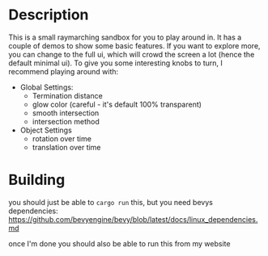 # Description
This is a small raymarching sandbox for you to play around in.
It has a couple of demos to show some basic features. If you want to explore more, you can change to the full ui, which will crowd the screen a lot (hence the default minimal ui). To give you some interesting knobs to turn, I recommend playing around with:
- Global Settings:
  - Termination distance
  - glow color (careful - it's default 100% transparent)
  - smooth intersection
  - intersection method
- Object Settings
  - rotation over time
  - translation over time

# Building
you should just be able to `cargo run` this, but you need bevys dependencies:
https://github.com/bevyengine/bevy/blob/latest/docs/linux_dependencies.md

once I'm done you should also be able to run this from my website
